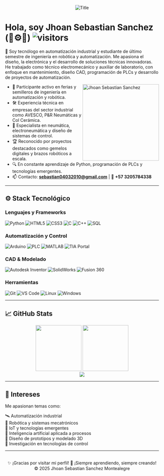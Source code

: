 <div align="center"><img src="https://readme-typing-svg.herokuapp.com?font=Architects+Daughter&color=%2338C2FF&size=50&center=true&vCenter=true&height=60&width=600&lines=Hola!+Soy+Jhoan+Sebastian+Sanchez;Bienvenido+a+mi+perfil!" alt="Title"></img></div>

# Hola, soy Jhoan Sebastian Sanchez (🤖⚙️🔌)   ![visitors](https://visitor-badge.laobi.icu/badge?page_id=jhoansanchez)
<!--
[![Typing SVG](https://readme-typing-svg.herokuapp.com?font=comfortaa&color=016EEA&size=24&width=500&lines=Tecnólogo+en+Automatización+Industrial;Estudiante+de+Ingeniería+en+Robótica+y+Automatización;Apasionado+por+la+industria+y+la+tecnología)](https://git.io/typing-svg)
-->
🔧 Soy tecnólogo en automatización industrial y estudiante de último semestre de ingeniería en robótica y automatización. Me apasiona el diseño, la electrónica y el desarrollo de soluciones técnicas innovadoras. He trabajado como técnico electromecánico y auxiliar de laboratorio, con enfoque en mantenimiento, diseño CAD, programación de PLCs y desarrollo de proyectos de automatización.

<!-- markdownlint-disable MD033 -->
<a href="https://www.linkedin.com/in/jhoan-sebastian-sanchez-montealegre-a726651bb" target="_blank">
  <img src="https://api.daily.dev/devcards/5a94b097814e4d6499823ad6d1ecf835.png?r=duu" width="250" align="right" alt="Jhoan Sebastian Sanchez"/>
</a>
<!-- markdownlint-enable MD033 -->

- 🤖 Participante activo en ferias y semilleros de ingeniería en automatización y robótica.
- 🛠 Experiencia técnica en empresas del sector industrial como AVESCO, P&R Neumáticas y Col Cerámica.
- 🧠 Especialista en neumática, electroneumática y diseño de sistemas de control.
- 🏆 Reconocido por proyectos destacados como gemelos digitales y brazos robóticos a escala.
- 🔍 En constante aprendizaje de Python, programación de PLCs y tecnologías emergentes.
- 📫 Contacto: **sebastian04032010@gmail.com** | 📱 **+57 3205784338**

---

## ⚙️ Stack Tecnológico

### Lenguajes y Frameworks
![Python](https://img.shields.io/badge/-Python-3776AB?style=flat-square&logo=python&logoColor=white)
![HTML5](https://img.shields.io/badge/-HTML5-E34F26?style=flat-square&logo=html5&logoColor=white)
![CSS3](https://img.shields.io/badge/-CSS3-1572B6?style=flat-square&logo=css3)
![C](https://img.shields.io/badge/-C-00599C?style=flat-square&logo=c)
![C++](https://img.shields.io/badge/-C++-00599C?style=flat-square&logo=c%2B%2B)
![SQL](https://img.shields.io/badge/-SQL-4479A1?style=flat-square&logo=postgresql)

### Automatización y Control
![Arduino](https://img.shields.io/badge/-Arduino-00979D?style=flat-square&logo=arduino)
![PLC](https://img.shields.io/badge/-PLC+Allen+Bradley-red?style=flat-square)
![MATLAB](https://img.shields.io/badge/-MATLAB-0076A8?style=flat-square)
![TIA Portal](https://img.shields.io/badge/-TIA+Portal-FFCA28?style=flat-square)

### CAD & Modelado
![Autodesk Inventor](https://img.shields.io/badge/-Autodesk%20Inventor-F5A700?style=flat-square&logo=autodesk)
![SolidWorks](https://img.shields.io/badge/-SolidWorks-E2211C?style=flat-square)
![Fusion 360](https://img.shields.io/badge/-Fusion%20360-FAA21B?style=flat-square)

### Herramientas
![Git](https://img.shields.io/badge/-Git-F05032?style=flat-square&logo=git)
![VS Code](https://img.shields.io/badge/-VS%20Code-007ACC?style=flat-square&logo=visual-studio-code)
![Linux](https://img.shields.io/badge/-Linux-FCC624?style=flat-square&logo=linux)
![Windows](https://img.shields.io/badge/-Windows-0078D6?style=flat-square&logo=windows)

---

## 📈 GitHub Stats

<div align="center">
<img height="150em" src="https://github-readme-stats.vercel.app/api/top-langs/?username=jhoansanchez&layout=compact&theme=algolia&hide_border=true"/>
<img height="150em" src="https://github-readme-stats.vercel.app/api/?username=jhoansanchez&theme=algolia&hide_border=true"/>
</div>

<div align="center">
<img src="http://github-readme-streak-stats.herokuapp.com?user=jhoansanchez&theme=algolia&background=0d1117&hide_border=true" />
</div>

---

## 🎯 Intereses

Me apasionan temas como:

🛰 Automatización industrial  
🤖 Robótica y sistemas mecatrónicos  
📡 IoT y tecnologías emergentes  
🧠 Inteligencia artificial aplicada a procesos  
🚀 Diseño de prototipos y modelado 3D  
🔬 Investigación en tecnologías de control

---

<div align="center">
  <br>
  ✨ ¡Gracias por visitar mi perfil!  
  🚀 ¡Siempre aprendiendo, siempre creando!  
  &copy; 2025 Jhoan Sebastian Sanchez Montealegre
</div>
